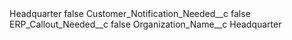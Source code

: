 <?xml version="1.0" encoding="UTF-8"?>
<CustomMetadata xmlns="http://soap.sforce.com/2006/04/metadata" xmlns:xsi="http://www.w3.org/2001/XMLSchema-instance" xmlns:xsd="http://www.w3.org/2001/XMLSchema">
    <label>Headquarter</label>
    <protected>false</protected>
    <values>
        <field>Customer_Notification_Needed__c</field>
        <value xsi:type="xsd:boolean">false</value>
    </values>
    <values>
        <field>ERP_Callout_Needed__c</field>
        <value xsi:type="xsd:boolean">false</value>
    </values>
    <values>
        <field>Organization_Name__c</field>
        <value xsi:type="xsd:string">Headquarter</value>
    </values>
</CustomMetadata>

